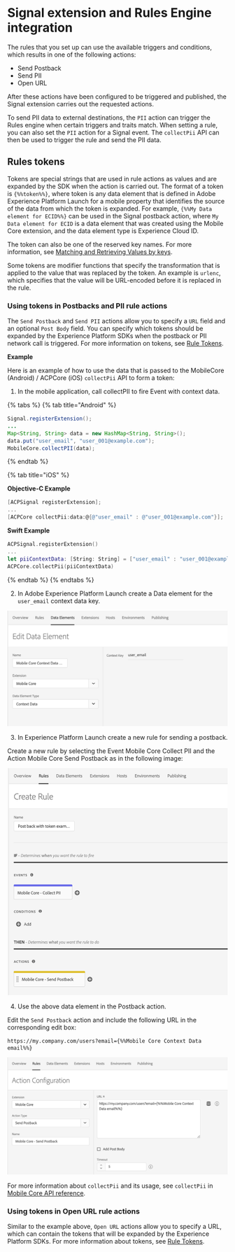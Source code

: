 # Signal extension and Rules Engine integration

The rules that you set up can use the available triggers and conditions, which results in one of the following actions:

* Send Postback
* Send PII
* Open URL

After these actions have been configured to be triggered and published, the Signal extension carries out the requested actions.

To send PII data to external destinations, the `PII` action can trigger the Rules engine when certain triggers and traits match. When setting a rule, you can also set the `PII` action for a Signal event. The `collectPii` API can then be used to trigger the rule and send the PII data.

## Rules tokens <a id="rules-tokens"></a>

Tokens are special strings that are used in rule actions as values and are expanded by the SDK when the action is carried out. The format of a token is `{%%token%%}`, where token is any data element that is defined in Adobe Experience Platform Launch for a mobile property that identifies the source of the data from which the token is expanded. For example, `{%%My Data element for ECID%%}` can be used in the Signal postback action, where `My Data element for ECID` is a data element that was created using the Mobile Core extension, and the data element type is Experience Cloud ID.

The token can also be one of the reserved key names. For more information, see [Matching and Retrieving Values by keys](https://aep-sdks.gitbook.io/docs/using-mobile-extensions/mobile-core/rules-engine/rules-engine-details#matching-and-retrieving-values-by-keys).

Some tokens are modifier functions that specify the transformation that is applied to the value that was replaced by the token. An example is `urlenc`, which specifies that the value will be URL-encoded before it is replaced in the rule.

### Using tokens in Postbacks and PII rule actions <a id="using-tokens-in-postbacks-and-pii-rule-actions"></a>

The `Send Postback` and `Send PII` actions allow you to specify a `URL` field and an optional `Post Body` field. You can specify which tokens should be expanded by the Experience Platform SDKs when the postback or PII network call is triggered. For more information on tokens, see [Rule Tokens](https://aep-sdks.gitbook.io/docs/using-mobile-extensions/mobile-core/signals/signals-extension-and-rules-engine-integration#rules-tokens).

**Example**

Here is an example of how to use the data that is passed to the MobileCore (Android) / ACPCore (iOS) `collectPii` API to form a token:

1. In the mobile application, call collectPII to fire Event with context data.

{% tabs %}
{% tab title="Android" %}

```java
Signal.registerExtension();
...
Map<String, String> data = new HashMap<String, String>();
data.put("user_email", "user_001@example.com");
MobileCore.collectPII(data);
```

{% endtab %}

{% tab title="iOS" %}

**Objective-C Example** 

```objective-c
[ACPSignal registerExtension];
...
[ACPCore collectPii:data:@{@"user_email" : @"user_001@example.com"}];
```

**Swift Example**

```swift
ACPSignal.registerExtension()
...
let piiContextData: [String: String] = ["user_email" : "user_001@example.com"]
ACPCore.collectPii(piiContextData) 
```

{% endtab %}
{% endtabs %}

2. In Adobe Experience Platform Launch create a Data element for the `user_email` context data key.

![Data Element Example for Collect PII context data key](../../../.gitbook/assets/data_element_example_collect_pii.png)

3. In Experience Platform Launch create a new rule for sending a postback.

Create a new rule by selecting the Event Mobile Core Collect PII and the Action Mobile Core Send Postback as in the following image:

![Rule example using Collect PII event and Postback action](../../../.gitbook/assets/postback_pii_token_example.png)

4. Use the above data element in the Postback action.

Edit the `Send Postback` action and include the following URL in the corresponding edit box:

```text
https://my.company.com/users?email={%%Mobile Core Context Data email%%}
```

![Send Postback action example](../../../.gitbook/assets/postback_pii_token_example2.png)

For more information about `collectPii` and its usage, see `collectPii` in [Mobile Core API reference](https://aep-sdks.gitbook.io/docs/using-mobile-extensions/mobile-core/mobile-core-api-reference#collect-pii).

### Using tokens in Open URL rule actions <a id="using-tokens-in-openurl-rule-actions"></a>

Similar to the example above, `Open URL` actions allow you to specify a URL, which can contain the tokens that will be expanded by the Experience Platform SDKs. For more information about tokens, see [Rule Tokens](https://aep-sdks.gitbook.io/docs/using-mobile-extensions/mobile-core/signals/signals-extension-and-rules-engine-integration#rules-tokens).

